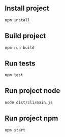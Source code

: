 ## Install project   

```bash
npm install
```

## Build project  

```bash
npm run build
```

## Run tests  
```bash
npm test
```

## Run project node  

```bash
node dist/cli/main.js 
```

## Run project npm  

```bash
npm start
```
